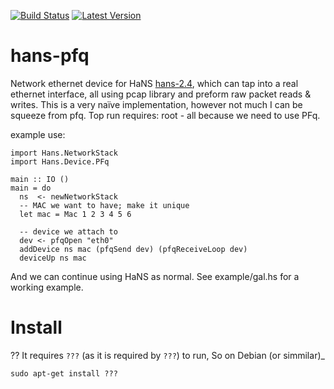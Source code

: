 [![Build Status](https://travis-ci.org/tolysz/hans-pfq.svg?branch=master)](https://travis-ci.org/tolysz/hans-pfq)
[![Latest Version](https://img.shields.io/hackage/v/hans-pfq.svg)](https://hackage.haskell.org/package/hans-pfq)

hans-pfq
========


Network ethernet device for HaNS [hans-2.4](https://github.com/GaloisInc/HaNS), which can tap into a real ethernet interface, all using pcap library and preform raw packet reads & writes.
This is a very naïve implementation, however not much I can be squeeze from pfq.
Top run requires: root - all because we need to use PFq.

example use:

    import Hans.NetworkStack
    import Hans.Device.PFq

    main :: IO ()
    main = do
      ns  <- newNetworkStack
      -- MAC we want to have; make it unique
      let mac = Mac 1 2 3 4 5 6

      -- device we attach to
      dev <- pfqOpen "eth0" 
      addDevice ns mac (pfqSend dev) (pfqReceiveLoop dev)
      deviceUp ns mac


And we can continue using HaNS as normal.
See example/gal.hs for a working example.


Install
=======

??
It requires  `???` (as it is required by `???`) to run, So on Debian (or simmilar)_

	sudo apt-get install ???
 
